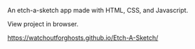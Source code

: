 An etch-a-sketch app made with HTML, CSS, and Javascript.

View project in browser.

https://watchoutforghosts.github.io/Etch-A-Sketch/
